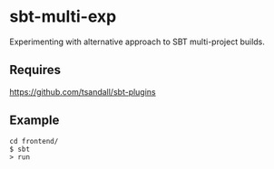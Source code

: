 # sbt-multi-exp

Experimenting with alternative approach to SBT multi-project builds.

## Requires

https://github.com/tsandall/sbt-plugins

## Example 
```
cd frontend/
$ sbt
> run
```
